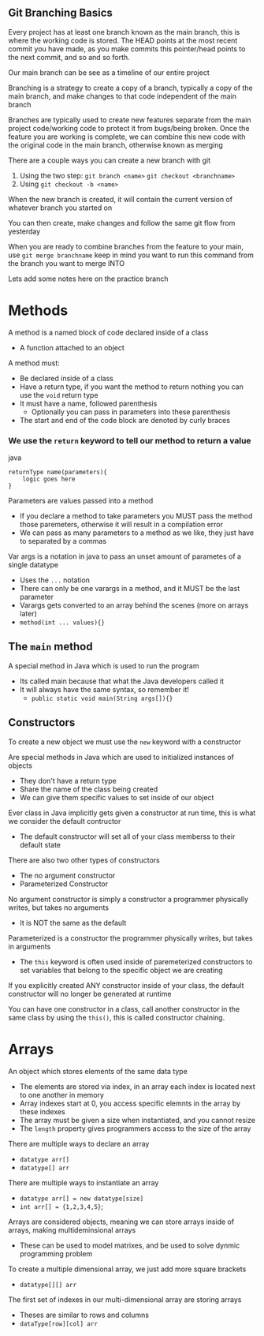 ## Git Branching Basics

Every project has at least one branch known as the main branch, this is where the working code is stored. The HEAD points at the most recent commit you have made, as you make commits this pointer/head points to the next commit, and so and so forth.

Our main branch can be see as a timeline of our entire project

Branching is a strategy to create a copy of a branch, typically a copy of the main branch, and make changes to that code independent of the main branch

Branches are typically used to create new features separate from the main project code/working code to protect it from bugs/being broken. Once the feature you are working is complete, we can combine this new code with the original code in the main branch, otherwise known as merging

There are a couple ways you can create a new branch with git

1. Using the two step: `git branch <name>` `git checkout <branchname>`
2. Using `git checkout -b <name>`

When the new branch is created, it will contain the current version of whatever branch you started on

You can then create, make changes and follow the same git flow from yesterday

When you are ready to combine branches from the feature to your main, use `git merge branchname` keep in mind you want to run this command from the branch you want to merge INTO

Lets add some notes here on the practice branch

# Methods

A method is a named block of code declared inside of a class
- A function attached to an object

A method must:
- Be declared inside of a class
- Have a return type, if you want the method to return nothing you can use the `void` return type
- It must have a name, followed parenthesis
    - Optionally you can pass in parameters into these parenthesis
- The start and end of the code block are denoted by curly braces

### We use the `return` keyword to tell our method to return a value

java
```
returnType name(parameters){
    logic goes here
}
```

Parameters are values passed into a method
- If you declare a method to take parameters you MUST pass the method those paremeters, otherwise it will result in a compilation error
- We can pass as many parameters to a method as we like, they just have to separated by a commas

Var args is a notation in java to pass an unset amount of parametes of a single datatype
- Uses the `...` notation
- There can only be one varargs in a method, and it MUST be the last parameter
- Varargs gets converted to an array behind the scenes (more on arrays later)
- `method(int ... values){}`

## The `main` method

A special method in Java which is used to run the program
- Its called main because that what the Java developers called it
- It will always have the same syntax, so remember it!
    - `public static void main(String args[]){}`

## Constructors

To create a new object we must use the `new` keyword with a constructor

Are special methods in Java which are used to initialized instances of objects
- They don't have a return type
- Share the name of the class being created
- We can give them specific values to set inside of our object

Ever class in Java implicitly gets given a constructor at run time, this is what we consider the default contructor
- The default constructor will set all of your class memberss to their default state

There are also two other types of constructors
- The no argument constructor
- Parameterized Constructor

No argument constructor is simply a constructor a programmer physically writes, but takes no arguments
- It is NOT the same as the default

Parameterized is a constructor the programmer physically writes, but takes in arguments

- The `this` keyword is often used inside of paremeterized constructors to set variables that belong to the specific object we are creating

If you explicitly created ANY constructor inside of your class, the default constructor will no longer be generated at runtime

You can have one constructor in a class, call another constructor in the same class by using the `this()`, this is called constructor chaining.

# Arrays

An object which stores elements of the same data type
- The elements are stored via index, in an array each index is located next to one another in memory
- Array indexes start at 0, you access specific elemnts in the array by these indexes
- The array must be given a size when instantiated, and you cannot resize
- The `length` property gives programmers access to the size of the array

There are multiple ways to declare an array
- `datatype arr[]`
- `datatype[] arr`

There are multiple ways to instantiate an array
- `datatype arr[] = new datatype[size]`
- `int arr[] = {1,2,3,4,5}`;

Arrays are considered objects, meaning we can store arrays inside of arrays, making multideminsional arrays

- These can be used to model matrixes, and be used to solve dynmic programming problem

To create a multiple dimensional array, we just add more square brackets

- `datatype[][] arr`

The first set of indexes in our multi-dimensional array are storing arrays
- Theses are similar to rows and columns
- `dataType[row][col] arr`